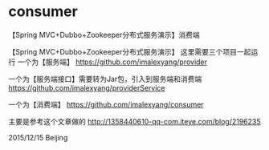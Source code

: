 # consumer
【Spring MVC+Dubbo+Zookeeper分布式服务演示】消费端

【Spring MVC+Dubbo+Zookeeper分布式服务演示】
这里需要三个项目一起运行
一个为【服务端】
https://github.com/imalexyang/provider

一个为【服务端接口】需要转为Jar包，引入到服务端和消费端
https://github.com/imalexyang/providerService

一个为【消费端】
https://github.com/imalexyang/consumer

主要是参考这个文章做的
http://1358440610-qq-com.iteye.com/blog/2196235

2015/12/15
Beijing
